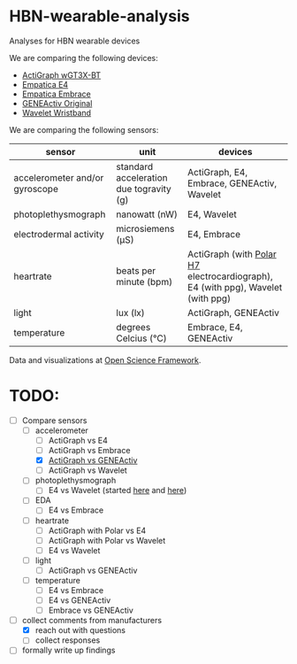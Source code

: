 # HBN-wearable-analysis
Analyses for HBN wearable devices

We are comparing the following devices:

* [ActiGraph wGT3X-BT](http://actigraphcorp.com/products-showcase/activity-monitors/actigraph-wgt3x-bt/)
* [Empatica E4](https://www.empatica.com/e4-wristband)
* [Empatica Embrace](https://www.empatica.com/product-embrace)
* [GENEActiv Original](https://www.geneactiv.org/actigraphy/geneactiv-original/)
* [Wavelet Wristband](https://wavelethealth.com/products/)

We are comparing the following sensors:

sensor | unit | devices
------ | ---- | -------
accelerometer and/or gyroscope | standard acceleration due togravity (g) | ActiGraph, E4, Embrace, GENEActiv, Wavelet
photoplethysmograph | nanowatt (nW) | E4, Wavelet
electrodermal activity | microsiemens (μS) | E4, Embrace
heartrate | beats per minute (bpm) | ActiGraph (with [Polar H7](http://actigraphcorp.com/products/bluetooth-heart-rate-monitor/) electrocardiograph), E4 (with ppg), Wavelet (with ppg)
light | lux (lx) | ActiGraph, GENEActiv
temperature | degrees Celcius (°C) | Embrace, E4, GENEActiv

Data and visualizations at [Open Science Framework](https://osf.io/dg869/).

# TODO:
* [ ] Compare sensors
  * [ ] accelerometer
    * [ ] ActiGraph vs E4
    * [ ] ActiGraph vs Embrace
    * [x] [ActiGraph vs GENEActiv](https://github.com/ChildMindInstitute/HBN-wearable-analysis/blob/master/short_test.ipynb)
    * [ ] ActiGraph vs Wavelet
  * [ ] photoplethysmograph
    * [ ] E4 vs Wavelet (started [here](https://github.com/ChildMindInstitute/HBN-wearable-analysis/blob/master/plot_normalized_ppgs.py) and [here](https://github.com/ChildMindInstitute/HBN-wearable-analysis/blob/master/chart_data_ppg.py))
  * [ ] EDA
    * [ ] E4 vs Embrace
  * [ ] heartrate
    * [ ] ActiGraph with Polar vs E4
    * [ ] ActiGraph with Polar vs Wavelet
    * [ ] E4 vs Wavelet
  * [ ] light
    * [ ] ActiGraph vs GENEActiv
  * [ ] temperature
    * [ ] E4 vs Embrace
    * [ ] E4 vs GENEActiv
    * [ ] Embrace vs GENEActiv
* [ ] collect comments from manufacturers
  * [x] reach out with questions
  * [ ] collect responses
* [ ] formally write up findings